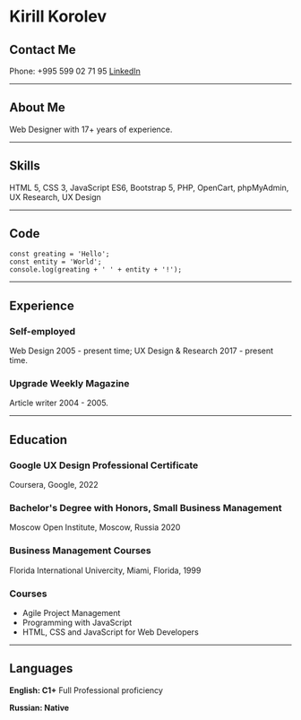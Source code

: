 # Kirill Korolev

## Contact Me
Phone: +995 599 02 71 95
[LinkedIn](https://linkedin.com/in/kkorolev/)

******

## About Me
Web Designer with 17+ years of experience.

******

## Skills
HTML 5, CSS 3, JavaScript ES6, Bootstrap 5, PHP, OpenCart, phpMyAdmin, UX Research, UX Design

******

## Code
```
const greating = 'Hello';
const entity = 'World';
console.log(greating + ' ' + entity + '!');
```

******

## Experience
### Self-employed
Web Design 2005 - present time; 
UX Design & Research 2017 - present time.

### Upgrade Weekly Magazine
Article writer 2004 - 2005.

******

## Education

### Google UX Design Professional Certificate
Coursera, Google, 2022

### Bachelor's Degree with Honors, Small Business Management
Moscow Open Institute, Moscow, Russia 2020

### Business Management Courses
Florida International Univercity, Miami, Florida, 1999

### Courses

- Agile Project Management
- Programming with JavaScript
- HTML, CSS and JavaScript for Web Developers

******

## Languages

**English: C1+**
Full Professional proficiency

**Russian: Native**